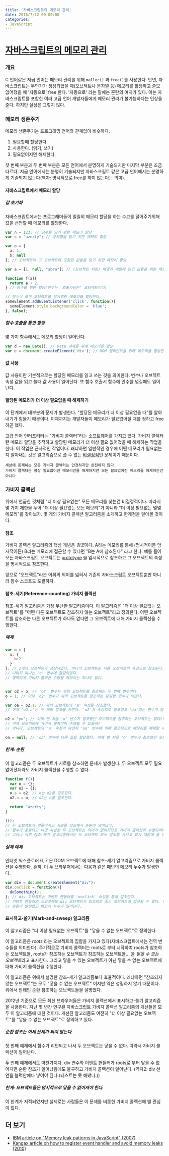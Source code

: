 ```yaml
---
title: '자바스크립트의 메모리 관리'
date: 2016/7/12 00:00:00
categories:
- JavaScript
---
```


# [자바스크립트의 메모리 관리](https://developer.mozilla.org/ko/docs/Web/JavaScript/Memory_Management)

### 개요

C 언어같은 저급 언어는 메모리 관리를 위해 `malloc()` 과 `free()`를 사용한다. 반면, 자바스크립트는 무언가가 생성되었을 때(오브젝트나 문자열 등) 메모리를 할당하고 쓸모 없어졌을 때 '자동으로' free 한다. '자동으로' 라는 말에는 혼란의 여지가 있다. 이는 자바스크립트를 포함한 여러 고급 언어 개발자들에게 메모리 관리가 불가능하다는 인상을 준다. 하지만 실상은 그렇지 않다.  

### 메모리 생존주기

메모리 생존주기는 프로그래밍 언어와 관계없이 비슷하다.

1. 필요할때 할당한다.
2. 사용한다. (읽기, 쓰기)
3. 필요없어지면 해제한다. 

첫 번째 부분과 두 번째 부분은 모든 언어에서 분명하게 기술되지만 마지막 부분은 조금 다르다. 저급 언어에서는 분명히 기술되지만 자바스크립트 같은 고급 언어에서는 분명하게 기술되지 않는다(역자: 명시적으로 free를 하지 않는다는 의미). 

#### 자바스크립트에서 메모리 할당

##### 값 초기화

자바스크립트에서는 프로그래머들이 일일히 메모리 할당을 하는 수고를 덜어주기위해 값을 선언할 때 메모리를 할당한다. 

```javascript
var n = 123; // 정수를 담기 위한 메모리 할당
var s = "azerty"; // 문자열을 담기 위한 메모리 할당

var o = {
  a: 1,
  b: null
}; // 오브젝트와 그 오브젝트에 포함된 값들을 담기 위한 메모리 할당

var a = [1, null, "abra"]; // (오브젝트 처럼) 배열과 배열에 담긴 값들을 위한 메모리 할당

function f(a){
  return a + 2;
} // 함수를 위한 할당(함수는 '호출가능한' 오브젝트이다)

// 함수식 또한 오브젝트를 담기위한 메모리를 할당한다. 
someElement.addEventListener('click', function(){
  someElement.style.backgroundColor = 'blue';
}, false);
```

##### 함수 호출을 통한 할당

몇 가지 함수에서도 메모리 할당이 일어난다. 

```javascript
var d = new Date(); // Date 개체를 위해 메모리를 할당
var e = document.createElement('div'); // DOM 엘리먼트를 위해 메모리를 할당한다.
```

#### 값 사용

값 사용이란 기본적으로는 할당된 메모리를 읽고 쓰는 것을 의미한다. 변수나 오브젝트 속성 값을 읽고 쓸때 값 사용이 일어난다. 또 함수 호출시 함수에 인수를 넘길때도 일어난다. 

#### 할당된 메모리가 더 이상 필요없을 때 해제하기

이 단계에서 대부분의 문제가 발생한다. "할당된 메모리가 더 이상 필요없을 때"를 알아내기가 힘들기 때문이다. 이제까지는 개발자들이 메모리가 필요없어질 때를 정하고 free하곤 했다. 

고급 언어 인터프리터는 "가비지 콜렉터"라는 소프트웨어를 가지고 있다. 가비지 콜렉터란 메모리 할당을 추적하고 할당된 메모리가 더 이상 필요 없어졌을 때 해제하는 작업을 한다. 이 작업은 근사적인 작업이다. 왜냐하면 일반적인 경우에 어떤 메모리가 필요없는지 알아내는 것은 알고리즘으로 풀 수 없는 [비결정적](http://en.wikipedia.org/wiki/Decidability_%28logic%29)인 문제이기 때문이다. 

```
세상에 존재하는 모든 가비지 콜렉터는 안전하지만 완전하지 않다. 
가비지 콜렉터는 항상 필요없어진 메모리만을 해제하지만 모든 필요없어진 메모리를 해제하는건 아니다
```

### 가비지 콜렉션

위에서 언급한 것처럼 "더 이상 필요없는" 모든 메모리를 찾는건 비결정적이다. 따라서 몇 가지 제한을 두어 "더 이상 필요없는 모든 메모리"가 아니라 "더 이상 필요없는 몇몇 메모리"를 찾아보자. 몇 개의 가비지 콜렉션 알고리즘을 소개하고 한계점을 알아볼 것이다.

#### 참조

가비지 콜렉션 알고리즘의 핵심 개념은 *참조*이다. A라는 메모리를 통해 (명시적이든 암시적이든) B라는 메모리에 접근할 수 있다면 "B는 A에 참조된다" 라고 한다. 예를 들어 모든 자바스크립트 오브젝트는 [prototype](https://developer.mozilla.org/en/JavaScript/Guide/Inheritance_and_the_prototype_chain) 을 암시적으로 참조하고 그 오브젝트의 속성을 명시적으로 참조한다.

앞으로 "오브젝트"라는 어휘의 의미를 넓혀서 기존의 자바스크립트 오브젝트뿐만 아니라 함수 스코프도 포괄하자.



#### 참조-세기(Reference-counting) 가비지 콜렉션

참조-세기 알고리즘은 가장 무난한 알고리즘이다. 이 알고리즘은 "더 이상 필요없는 오브젝트"를 "어떤 다른 오브젝트도 참조하지 않는 오브젝트"라고 정의한다. 어떤 오브젝트를 참조하는 다른 오브젝트가 하나도 없다면 그 오브젝트에 대해 가비지 콜렉션을 수행한다.

##### 예제

```javascript
var o = { 
  a: {
    b:2
  }
}; // 2개의 오브젝트가 생성되었다. 하나의 오브젝트는 다른 오브젝트의 속성으로 참조된다.
// 나머지 하나는 'o' 변수에 할당되었다.
// 명백하게 가비지 콜렉션 수행될 메모리는 하나도 없다.


var o2 = o; // 'o2' 변수는 위의 오브젝트를 참조하는 두 번째 변수이다.
o = 1; // 이제 'o2' 변수가 위의 오브젝트를 참조하는 유일한 변수가 되었다.

var oa = o2.a; // 위의 오브젝트의 'a' 속성을 참조했다.
// 이제 'o2.a'는 두 개의 참조를 가진다. 'o2'가 속성으로 참조하고 'oa'라는 변수가 참조한다.

o2 = "yo"; // 이제 맨 처음 'o' 변수가 참조했던 오브젝트를 참조하는 오브젝트는 없다(역자: 참조하는 유일한 변수였던 o2에 다른 값을 대입했다)
// 이제 오브젝트에 가비지 콜렉션이 수행될 수 있을까?
// 아니다. 오브젝트의 'a' 속성이 여전히 'oa' 변수에 의해 참조되므로 메모리를 해제할 수 없다.

oa = null; // 'oa' 변수에 다른 값을 할당했다. 이제 맨 처음 'o' 변수가 참조했던 오브젝트를 참조하는 다른 변수는 없으므로 가비지 콜렉션이 수행된다.
```

##### 한계: 순환

이 알고리즘은 두 오브젝트가 서로를 참조하면 문제가 발생한다. 두 오브젝트 모두 필요 없어졌더라도 가비지 콜렉션을 수행할 수 없다.

```javascript
function f(){
  var o = {};
  var o2 = {};
  o.a = o2; // o는 o2를 참조한다.
  o2.a = o; // o2는 o를 참조한다.

  return "azerty";
}

f();
// 두 오브젝트가 만들어지고 서로를 참조해서 순환이 일어났다.
// 함수가 종료되고 나면 사실상 두 오브젝트는 의미가 없어지므로 가비지 콜렉션이 수행되어야 한다.
// 그러나 위의 참조-세기 알고리즘에서는 두 오브젝트 모두 참조를 가지고 있기 때문에 둘 다 가비지 콜렉션이 일어나지 않는다.
```

##### 실제 예제

인터넷 익스플로러 6, 7 은 DOM 오브젝트에 대해 참조-세기 알고리즘으로 가비지 콜렉션을 수행한다. 흔히, 이 두 브라우저에서는 다음과 같은 패턴의 메모리 누수가 발생한다. 

```javascript
var div = document.createElement("div");
div.onclick = function(){
  doSomething();
}; // div 오브젝트는 이벤트 핸들러를 'onclick' 속성을 통해 참조한다.
// 이벤트 핸들러의 스코프에도 div 오브젝트가 있으므로 div 오브젝트에 접근할 수 있다. 따라서 이벤트 핸들러도 div 오브젝트를 참조한다.
// 순환이 발생했고 메모리 누수가 일어난다.
```

#### 표시하고-쓸기(Mark-and-sweep) 알고리즘

이 알고리즘은 "더 이상 필요없는 오브젝트"를 "닿을 수 없는 오브젝트"로 정의한다.

이 알고리즘은 *roots* 라는 오브젝트의 집합을 가지고 있다(자바스크립트에서는 전역 변수들을 의미한다). 주기적으로 가비지 콜렉터는 roots로 부터 시작하여 roots가 참조하는 오브젝트들, roots가 참조하는 오브젝트가 참조하는 오브젝트들... 을 *닿을 수 있는 오브젝트*라고 표시한다. 그리고 닿을 수 있는 오브젝트가 아닌 닿을 수 없는 오브젝트에 대해 가비지 콜렉션을 수행한다.

이 알고리즘은 위에서 설명한 참조-세기 알고리즘보다 효율적이다. 왜냐하면 "참조되지 않는 오브젝트"는 모두 "닿을 수 없는 오브젝트" 이지만 역은 성립하지 않기 때문이다. 위에서 반례인 순환 참조하는 오브젝트들을 설명했다.

2012년 기준으로 모든 최신 브라우저들은 가비지 콜렉션에서 표시하고-쓸기 알고리즘을 사용한다. 지난 몇 년간 연구된 자바스크립트 가비지 콜렉션 알고리즘의 개선들은 모두 이 알고리즘에 대한 것이다. 개선된 알고리즘도 여전히 "더 이상 필요없는 오브젝트"를 "닿을 수 없는 오브젝트"로 정의하고 있다.



##### 순환 참조는 이제 문제가 되지 않는다.

첫 번째 예제에서 함수가 리턴되고 나서 두 오브젝트는 닿을 수 없다. 따라서 가비지 콜렉션이 일어난다.

두 번째 예제에서도 마찬가지다. div 변수와 이벤트 핸들러가 roots로 부터 닿을 수 없어지면 순환 참조가 일어났음에도 불구하고 가비지 콜렉션이 일어난다. (역자2: div 선언을 블럭안에다 넣어야 된다.(테스트는 못 해봤다.))

##### 한계: 오브젝트들은 명시적으로 닿을 수 없어져야 한다.
이 한계가 지적되었지만 실제로는 사람들은 이 문제를 비롯한 가비지 콜렉션에 별 관심이 없다.



## 더 보기

- [IBM article on "Memory leak patterns in JavaScript" (2007)](http://www.ibm.com/developerworks/web/library/wa-memleak/)
- [Kangax article on how to register event handler and avoid memory leaks (2010)](http://msdn.microsoft.com/en-us/magazine/ff728624.aspx)